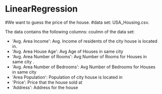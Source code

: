 # LinearRegression
#We want to guess the price of the house.
#data set: USA_Housing.csv.

The data contains the following columns: 
coulmn of the data set:

* 'Avg. Area Income': Avg. Income of residents of the city house is located in.
* 'Avg. Area House Age': Avg Age of Houses in same city   
* 'Avg. Area Number of Rooms': Avg Number of Rooms for Houses in same city .
* 'Avg. Area Number of Bedrooms': Avg Number of Bedrooms for Houses in same city 
* 'Area Population': Population of city house is located in 
* 'Price': Price that the house sold at 
* 'Address': Address for the house 
